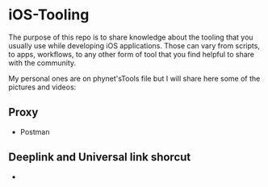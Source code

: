 # iOS-Tooling
The purpose of this repo is to share knowledge about the tooling that you usually use while developing iOS applications. Those can vary from scripts, to apps, workflows, to any other form of tool that you find helpful to share with the community.

My personal ones are on phynet'sTools file but I will share here some of the pictures and videos: 


## Proxy 

- Postman


## Deeplink and Universal link shorcut 

- 
